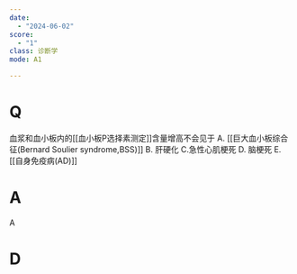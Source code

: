 ```yaml
---
date:
  - "2024-06-02"
score:
  - "1"
class: 诊断学
mode: A1

---
```



# Q
血浆和血小板内的[[血小板P选择素测定]]含量增高不会见于
A. [[巨大血小板综合征(Bernard Soulier syndrome,BSS)]]
B. 肝硬化 
C.急性心肌梗死
D. 脑梗死 
E. [[自身免疫病(AD)]]

# A

A


# D
